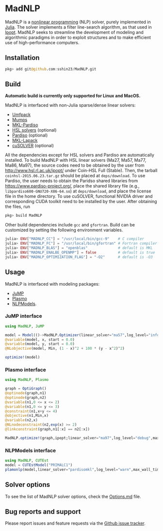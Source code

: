 MadNLP
========
MadNLP is a [nonlinear programming](https://en.wikipedia.org/wiki/Nonlinear_programming) (NLP) solver, purely implemented in [Julia](https://julialang.org/). The solver implements a filter line-search algorithm, as that used in [Ipopt](https://github.com/coin-or/Ipopt). MadNLP seeks to streamline the development of modeling and algorithmic paradigms in order to exploit structures and to make efficient use of high-performance computers. 

## Installation
```julia
pkg> add git@github.com:sshin23/MadNLP.git
```

## Build
**Automatic build is currently only supported for Linux and MacOS.** 

MadNLP is interfaced with non-Julia sparse/dense linear solvers:
- [Umfpack](https://people.engr.tamu.edu/davis/suitesparse.html)
- [Mumps](http://mumps.enseeiht.fr/) 
- [MKL-Pardiso](https://software.intel.com/content/www/us/en/develop/documentation/mkl-developer-reference-fortran/top/sparse-solver-routines/intel-mkl-pardiso-parallel-direct-sparse-solver-interface.html) 
- [HSL solvers](http://www.hsl.rl.ac.uk/ipopt/) (optional) 
- [Pardiso](https://www.pardiso-project.org/) (optional) 
- [MKL-Lapack](https://software.intel.com/content/www/us/en/develop/documentation/mkl-developer-reference-fortran/top/lapack-routines.html)
- [cuSOLVER](https://docs.nvidia.com/cuda/cusolver/index.html) (optional)

All the dependencies except for HSL solvers and Pardiso are automatically installed. To build MadNLP with HSL linear solvers (Ma27, Ma57, Ma77, Ma86, Ma97), the source codes need to be obtained by the user from <http://www.hsl.rl.ac.uk/ipopt/> under Coin-HSL Full (Stable). Then, the tarball `coinhsl-2015.06.23.tar.gz` should be placed at `deps/download`. To use Pardiso, the user needs to obtain the Paridso shared libraries from <https://www.pardiso-project.org/>, place the shared library file (e.g., `libpardiso600-GNU720-X86-64.so`) at `deps/download`, and place the license file in the home directory. To use cuSOLVER, functional NVIDIA driver and corresponding CUDA toolkit need to be installed by the user. After obtaining the files, run
```julia
pkg> build MadNLP
```
Other build dependencies include `gcc` and `gfortran`. Build can be customized by setting the following environment variables.
```julia
julia> ENV["MADNLP_CC"] = "/usr/local/bin/gcc-9"    # C compiler
julia> ENV["MADNLP_FC"] = "/usr/local/bin/gfortran" # Fortran compiler
julia> ENV["MADNLP_BLAS"] = "openblas"              # default is MKL
julia> ENV["MADNLP_ENALBE_OPENMP"] = false          # default is true
julia> ENV["MADNLP_OPTIMIZATION_FLAG"] = "-O2"      # default is -O3
```

## Usage
MadNLP is interfaced with modeling packages: 
- [JuMP](https://github.com/jump-dev/JuMP.jl)
- [Plasmo](https://github.com/zavalab/Plasmo.jl)
- [NLPModels](https://github.com/JuliaSmoothOptimizers/NLPModels.jl).

### JuMP interface
```julia
using MadNLP, JuMP

model = Model(()->MadNLP.Optimizer(linear_solver="ma57",log_level="info",max_iter=100))
@variable(model, x, start = 0.0)
@variable(model, y, start = 0.0)
@NLobjective(model, Min, (1 - x)^2 + 100 * (y - x^2)^2)

optimize!(model)

```

### Plasmo interface
```julia
using MadNLP, Plasmo

graph = OptiGraph()
@optinode(graph,n1)
@optinode(graph,n2)
@variable(n1,0 <= x <= 2)
@variable(n1,0 <= y <= 3)
@constraint(n1,x+y <= 4)
@objective(n1,Min,x)
@variable(n2,x)
@NLnodeconstraint(n2,exp(x) >= 2)
@linkconstraint(graph,n1[:x] == n2[:x])

MadNLP.optimize!(graph,ipopt;linear_solver="ma97",log_level="debug",max_iter=100)

```

### NLPModels interface
```julia
using MadNLP, CUTEst
model = CUTEstModel("PRIMALC1")
plamonlp(model,linear_solver="pardisomkl",log_level="warn",max_wall_time=3600)
```

## Solver options
To see the list of MadNLP solver options, check the [Options.md](https://github.com/sshin23/MadNLP/blob/master/OPTIONS.md) file.

## Bug reports and support
Please report issues and feature requests via the [Github issue tracker](https://github.com/sshin23/MadNLP/issues).
